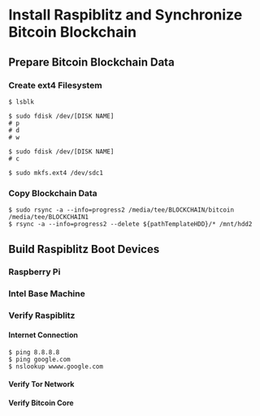 # Install Raspiblitz and Synchronize Bitcoin Blockchain

## Prepare Bitcoin Blockchain Data

### Create ext4 Filesystem

~~~
$ lsblk

$ sudo fdisk /dev/[DISK NAME]
# p
# d
# w

$ sudo fdisk /dev/[DISK NAME]
# c

$ sudo mkfs.ext4 /dev/sdc1

~~~

### Copy Blockchain Data

~~~
$ sudo rsync -a --info=progress2 /media/tee/BLOCKCHAIN/bitcoin /media/tee/BLOCKCHAIN1
$ rsync -a --info=progress2 --delete ${pathTemplateHDD}/* /mnt/hdd2
~~~

## Build Raspiblitz Boot Devices

### Raspberry Pi

### Intel Base Machine

### Verify Raspiblitz

#### Internet Connection
~~~
$ ping 8.8.8.8
$ ping google.com
$ nslookup wwww.google.com
~~~

#### Verify Tor Network

#### Verify Bitcoin Core

